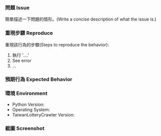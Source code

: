 ### 問題 Issue

簡單描述一下問題的情形。(Write a concise description of what the issue is.)


### 重現步驟 Reproduce

重現該行為的步驟(Steps to reproduce the behavior):
1. 執行 '....'
2. See error
3. ...

### 預期行為 Expected Behavior


### 環境 Environment

- Python Version:
- Operating System:
- TaiwanLotteryCrawler Version:

### 截圖 Screenshot
